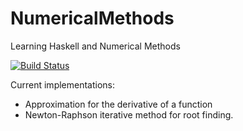 # NumericalMethods
Learning Haskell and Numerical Methods

[![Build Status](https://travis-ci.org/rfdickerson/NumericalMethods.svg?branch=master)](https://travis-ci.org/rfdickerson/NumericalMethods)

Current implementations:
- Approximation for the derivative of a function
- Newton-Raphson iterative method for root finding.
